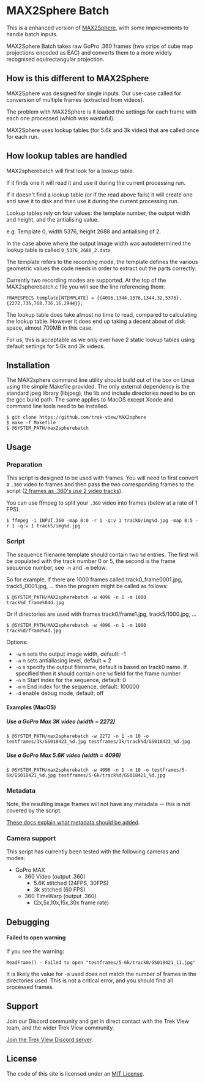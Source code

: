 # MAX2Sphere Batch

This is a enhanced version of [MAX2Sphere](https://github.com/trek-view/max2sphere), with some improvements to handle batch inputs.

MAX2Sphere Batch takes raw GoPro .360 frames (two strips of cube map projections encoded as EAC) and converts them to a more widely recognised equirectangular projection.

## How is this different to MAX2Sphere

MAX2Sphere was designed for single inputs. Our use-case called for conversion of multiple frames (extracted from videos).

The problem with MAX2Sphere is it loaded the settings for each frame with each one processed (which was wasteful).

MAX2Sphere uses lookup tables (for 5.6k and 3k video) that are called once for each run.

## How lookup tables are handled

MAX2spherebatch will first look for a lookup table.

If it finds one it will read it and use it during the current processing run.

If it doesn't find a lookup table (or if the read above fails) it will create one and save it to disk and then use it during the current processing run.

Lookup tables rely on four values: the template number, the output width and height, and the antialising value.

e.g. Template 0, width 5376, height 2688 and antialising of 2.

In the case above where the output image width was autodetermined the lookup table is called `0_5376_2688_2.data`

The template refers to the recording mode, the template defines the various geometric values the code needs in order to extract out the parts correctly.

Currently two recording modes are supported. At the top of the MAX2spherebatch.c file you will see the line referencing them:

```
FRAMESPECS template[NTEMPLATE] = {{4096,1344,1376,1344,32,5376},{2272,736,768,736,16,2944}};
```

The lookup table does take almost no time to read, compared to calculating the lookup table. However it does end up taking a decent about of disk space, almost 700MB in this case.

For us, this is acceptable as we only ever have 2 static lookup tables using default settings for 5.6k and 3k videos.

## Installation

The MAX2sphere command line utility should build out of the box on Linux using the simple Makefile provided. The only external dependency is the standard jpeg library (libjpeg), the lib and include directories need to be on the gcc build path. The same applies to MacOS except Xcode and command line tools need to be installed.

```
$ git clone https://github.com/trek-view/MAX2sphere
$ make -f Makefile
$ @SYSTEM_PATH/max2spherebatch
```

## Usage

### Preparation

This script is designed to be used with frames. You will need to first convert a `.360` video to frames and then pass the two corresponding frames to the script ([2 frames as .360's use 2 video tracks](https://www.trekview.org/blog/2021/reverse-engineering-gopro-360-file-format-part-1/)).

You can use ffmpeg to split your `.360` video into frames (below at a rate of 1 FPS).

```
$ ffmpeg -i INPUT.360 -map 0:0 -r 1 -q:v 1 track0/img%d.jpg -map 0:5 -r 1 -q:v 1 track5/img%d.jpg
```

### Script

The sequence filename template should contain two `%d` entries. The first will be populated with the track number 0 or 5, the second is the frame sequence number, see `-n` and `-m` below.

So for example, if there are 1000 frames called track0_frame0001.jpg, track5_0001.jpg, ... then the program might be called as follows:

```
$ @SYSTEM_PATH/MAX2spherebatch -w 4096 -n 1 -m 1000 track%d_frame%04d.jpg
```

Or if directories are used with frames track0/frame1.jpg, track5/1000.jpg, ...

```
$ @SYSTEM_PATH/MAX2spherebatch -w 4096 -n 1 -m 1000 track%d/frame%4d.jpg
```

Options:

* `-w` n sets the output image width, default: -1
* `-a` n sets antialiasing level, default = 2
* `-o` s specify the output filename, default is based on track0 name. If specified then it should contain one `%d` field for the frame number
* `-n` n Start index for the sequence, default: 0
* `-m` n End index for the sequence, default: 100000
* `-d` enable debug mode, default: off

#### Examples (MacOS)

##### Use a GoPro Max 3K video (width = 2272)

```
$ @SYSTEM_PATH/max2spherebatch -w 2272 -n 1 -m 10 -o testframes/3k/GS018423_%d.jpg testframes/3k/track%d/GS018423_%d.jpg
```

##### Use a GoPro Max 5.6K video (width = 4096)

```
$ @SYSTEM_PATH/max2spherebatch -w 4096 -n 1 -m 10 -o testframes/5-6k/GS018421_%d.jpg testframes/5-6k/track%d/GS018421_%d.jpg
```

### Metadata

Note, the resulting image frames will not have any metadata -- this is not covered by the script.

[These docs explain what metadata should be added](https://guides.trekview.org/explorer/developer-docs/sequence-functions/process#videos-360s).

### Camera support

This script has currently been tested with the following cameras and modes:

* GoPro MAX
	* 360 Video (output .360)
		* 5.6K stitched (24FPS, 30FPS)
		* 3k stitched (60 FPS)
	* 360 TimeWarp (output .360)
		* (2x,5x,10x,15x,30x frame rate)

## Debugging

#### Failed to open warning

If you see the warning:

```
ReadFrame() - Failed to open "testframes/5-6k/track0/GS018421_11.jpg"
```

It is likely the value for `-m` used does not match the number of frames in the directories used. This is not a critical error, and you should find all processed frames.

## Support

Join our Discord community and get in direct contact with the Trek View team, and the wider Trek View community.

[Join the Trek View Discord server](https://discord.gg/ZVk7h9hCfw).

## License

The code of this site is licensed under an [MIT License](/LICENSE).